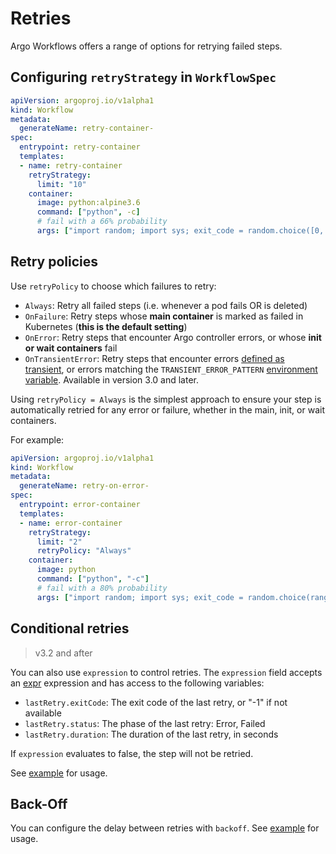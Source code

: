 # Retries

Argo Workflows offers a range of options for retrying failed steps.

## Configuring `retryStrategy` in `WorkflowSpec`

```yaml
apiVersion: argoproj.io/v1alpha1
kind: Workflow
metadata:
  generateName: retry-container-
spec:
  entrypoint: retry-container
  templates:
  - name: retry-container
    retryStrategy:
      limit: "10"
    container:
      image: python:alpine3.6
      command: ["python", -c]
      # fail with a 66% probability
      args: ["import random; import sys; exit_code = random.choice([0, 1, 1]); sys.exit(exit_code)"]
```

## Retry policies

Use `retryPolicy` to choose which failures to retry:

- `Always`: Retry all failed steps (i.e. whenever a pod fails OR is deleted)
- `OnFailure`: Retry steps whose **main container** is marked as failed in Kubernetes (**this is the default setting**)
- `OnError`: Retry steps that encounter Argo controller errors, or whose **init or wait containers** fail
- `OnTransientError`: Retry steps that encounter errors [defined as transient](https://github.com/argoproj/argo-workflows/blob/master/util/errors/errors.go), or errors matching the `TRANSIENT_ERROR_PATTERN` [environment variable](https://argoproj.github.io/argo-workflows/environment-variables/). Available in version 3.0 and later.

Using `retryPolicy = Always` is the simplest approach to ensure your step is automatically retried for any error or failure, whether in the main, init, or wait containers. 

For example:

```yaml
apiVersion: argoproj.io/v1alpha1
kind: Workflow
metadata:
  generateName: retry-on-error-
spec:
  entrypoint: error-container
  templates:
  - name: error-container
    retryStrategy:
      limit: "2"
      retryPolicy: "Always"
    container:
      image: python
      command: ["python", "-c"]
      # fail with a 80% probability
      args: ["import random; import sys; exit_code = random.choice(range(0, 5)); sys.exit(exit_code)"]
```

## Conditional retries

> v3.2 and after

You can also use `expression` to control retries. The `expression` field
accepts an [expr](https://github.com/antonmedv/expr) expression and has
access to the following variables:

- `lastRetry.exitCode`: The exit code of the last retry, or "-1" if not available
- `lastRetry.status`: The phase of the last retry: Error, Failed
- `lastRetry.duration`: The duration of the last retry, in seconds

If `expression` evaluates to false, the step will not be retried.

See [example](https://raw.githubusercontent.com/argoproj/argo-workflows/master/examples/retry-conditional.yaml) for usage.

## Back-Off

You can configure the delay between retries with `backoff`. See [example](https://raw.githubusercontent.com/argoproj/argo-workflows/master/examples/retry-backoff.yaml) for usage.
